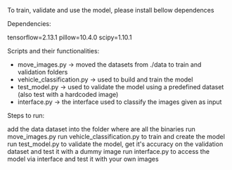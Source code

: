 To train, validate and use the model, please install bellow dependences

Dependencies:

tensorflow=2.13.1
pillow=10.4.0
scipy=1.10.1

Scripts and their functionalities:

- move_images.py -> moved the datasets from ./data to train and validation folders 
- vehicle_classification.py -> used to build and train the model
- test_model.py -> used to validate the model using a predefined dataset (also test with a hardcoded image)
- interface.py -> the interface used to classify the images given as input


Steps to run:

add the data dataset into the folder where are all the binaries
run move_images.py
run vehicle_classification.py to train and create the model
run test_model.py to validate the model, get it's accuracy on the validation dataset and test it with a dummy image
run interface.py to access the model via interface and test it with your own images
